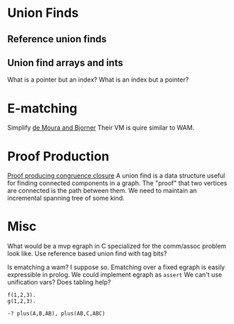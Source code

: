 

# Union Finds
## Reference union finds
## Union find arrays and ints
What is a pointer but an index? What is an index but a pointer?

# E-matching
Simplify
[de Moura and Bjorner](https://leodemoura.github.io/files/ematching.pdf)
Their VM is quire similar to WAM. 


# Proof Production
[Proof producing congruence closure](https://www.cs.upc.edu/~roberto/papers/rta05.pdf)
A union find is a data structure useful for finding connected components in a graph. The "proof" that two vertices are connected is the path between them. We need to maintain an incremental spanning tree of some kind.


# Misc
What would be a mvp egraph in C specialized for the comm/assoc problem look like.
Use reference based union find with tag bits?


Is ematching a wam? I suppose so. Ematching over a fixed egraph is easily expressible in prolog.
We could implement egraph as `assert`
We can't use unification vars?
Does tabling help?
```
f(1,2,3).
g(1,2,3).

-? plus(A,B,AB), plus(AB,C,ABC)
```
